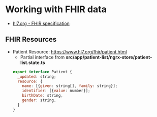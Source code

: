 # Working with FHIR data
- [hl7.org - FHIR specification](https://www.hl7.org/fhir/)

## FHIR Resources
- Patient Resource: https://www.hl7.org/fhir/patient.html
  - Partial interface from __src/app/patient-list/ngrx-store/patient-list.state.ts__
  ```js
  export interface Patient {
    _updated: string;
    resource: {
      name: [{given: string[], family: string}];
      identifier: [{value: number}];
      birthDate: string,
      gender: string,
    }
  }
  ```